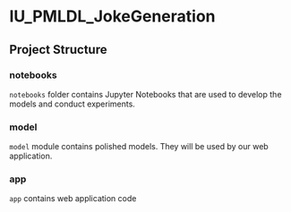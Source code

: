 # IU_PMLDL_JokeGeneration

## Project Structure

### notebooks

`notebooks` folder contains Jupyter Notebooks that are used to develop the models
and conduct experiments.

### model

`model` module contains polished models. They will be used by our web application.

### app

`app` contains web application code